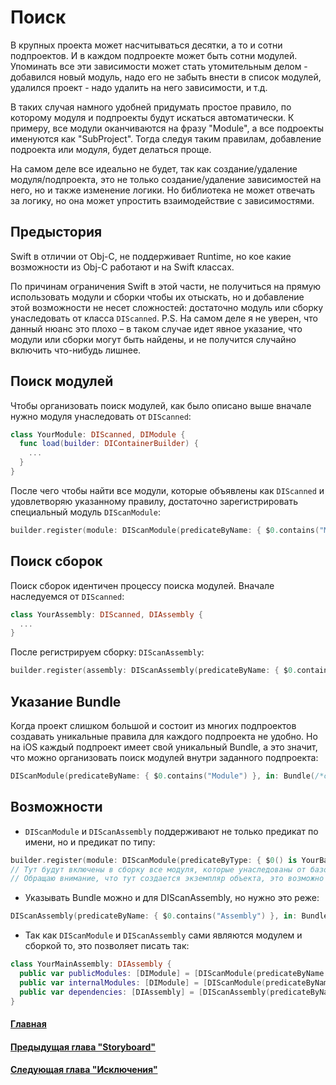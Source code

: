 # Поиск

В крупных проекта может насчитываться десятки, а то и сотни подпроектов. И в каждом подпроекте может быть сотни модулей.
Упоминать все эти зависимости может стать утомительным делом - добавился новый модуль, надо его не забыть внести в список модулей, удалился проект - надо удалить на него зависимости, и т.д.

В таких случая намного удобней придумать простое правило, по которому модуля и подпроекты будут искаться автоматически. К примеру, все модули оканчиваются на фразу "Module", а все подроекты именуются как "SubProject".
Тогда следуя таким правилам, добавление подроекта или модуля, будет делаться проще.

На самом деле все идеально не будет, так как создание/удаление модуля/подпроекта, это не только создание/удаление зависимостей на него, но и также изменение логики. Но библиотека не может отвечать за логику, но она может упростить взаимодействие с зависимостями.

## Предыстория
Swift в отличии от Obj-C, не поддерживает Runtime, но кое какие возможности из Obj-C работают и на Swift классах.

По причинам ограничения Swift в этой части, не получиться на прямую использовать модули и сборки чтобы их отыскать, но и добавление этой возможности не несет сложностей: достаточно модуль или сборку унаследовать от класса `DIScanned`. 
P.S. На самом деле я не уверен, что данный нюанс это плохо – в таком случае идет явное указание, что модули или сборки могут быть найдены, и не получится случайно включить что-нибудь лишнее.

## Поиск модулей
Чтобы организовать поиск модулей, как было описано выше вначале нужно модуля унаследовать от `DIScanned`:
```swift
class YourModule: DIScanned, DIModule {
  func load(builder: DIContainerBuilder) {
    ...
  }
}
```


После чего чтобы найти все модули, которые объявлены как `DIScanned` и удовлетворяю указанному правилу, достаточно зарегистрировать специальный модуль `DIScanModule`:
```swift
builder.register(module: DIScanModule(predicateByName: { $0.contains("Module") }))
```

## Поиск сборок
Поиск сборок идентичен процессу поиска модулей. Вначале наследуемся от `DIScanned`:
```swift
class YourAssembly: DIScanned, DIAssembly {
  ...
}
```

После регистрируем сборку: `DIScanAssembly`:
```swift
builder.register(assembly: DIScanAssembly(predicateByName: { $0.contains("Assembly") }))
```

## Указание Bundle
Когда проект слишком большой и состоит из многих подпроектов создавать уникальные правила для каждого подпроекта не удобно. Но на iOS каждый подпроект имеет свой уникальный Bundle, а это значит, что можно организовать поиск модулей внутри заданного подпроекта:
```swift
DIScanModule(predicateByName: { $0.contains("Module") }, in: Bundle(/*create*/))
```

## Возможности
* `DIScanModule` и `DIScanAssembly` поддерживают не только предикат по имени, но и предикат по типу:
```swift
builder.register(module: DIScanModule(predicateByType: { $0() is YourBaseModule() }))
// Тут будут включены в сборку все модуля, которые унаследованы от базового модуля
// Обращаю внимание, что тут создается экземпляр объекта, это возможно из-за того что наследование начинается от DIScanned
```

* Указывать Bundle можно и для DIScanAssembly, но нужно это реже:
```swift
DIScanAssembly(predicateByName: { $0.contains("Assembly") }, in: Bundle(/*create*/))
```
* Так как `DIScanModule` и `DIScanAssembly` сами являются модулем и сборкой то, это позволяет писать так:
```swift
class YourMainAssembly: DIAssembly {
  public var publicModules: [DIModule] = [DIScanModule(predicateByName: { $0.contains("PublicModule") })]
  public var internalModules: [DIModule] = [DIScanModule(predicateByName: { $0.contains("InternalModule") })]
  public var dependencies: [DIAssembly] = [DIScanAssembly(predicateByName: { $0.contains("Assembly") })]
}
```

#### [Главная](main.md)
#### [Предыдущая глава "Storyboard"](storyboard.md)
#### [Следующая глава "Исключения"](errors.md)